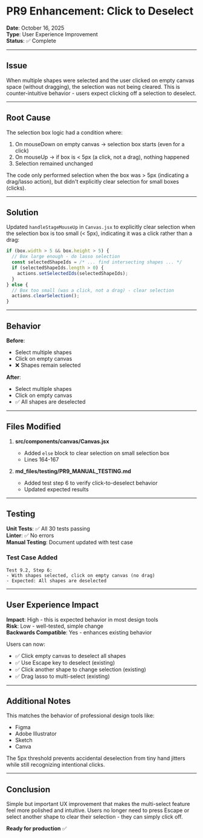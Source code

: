 # PR9 Enhancement: Click to Deselect

**Date**: October 16, 2025  
**Type**: User Experience Improvement  
**Status**: ✅ Complete

---

## Issue

When multiple shapes were selected and the user clicked on empty canvas space (without dragging), the selection was not being cleared. This is counter-intuitive behavior - users expect clicking off a selection to deselect.

---

## Root Cause

The selection box logic had a condition where:
1. On mouseDown on empty canvas → selection box starts (even for a click)
2. On mouseUp → if box is < 5px (a click, not a drag), nothing happened
3. Selection remained unchanged

The code only performed selection when the box was > 5px (indicating a drag/lasso action), but didn't explicitly clear selection for small boxes (clicks).

---

## Solution

Updated `handleStageMouseUp` in `Canvas.jsx` to explicitly clear selection when the selection box is too small (< 5px), indicating it was a click rather than a drag:

```javascript
if (box.width > 5 && box.height > 5) {
  // Box large enough - do lasso selection
  const selectedShapeIds = /* ... find intersecting shapes ... */
  if (selectedShapeIds.length > 0) {
    actions.setSelectedIds(selectedShapeIds);
  }
} else {
  // Box too small (was a click, not a drag) - clear selection
  actions.clearSelection();
}
```

---

## Behavior

**Before**:
- Select multiple shapes
- Click on empty canvas
- ❌ Shapes remain selected

**After**:
- Select multiple shapes  
- Click on empty canvas
- ✅ All shapes are deselected

---

## Files Modified

1. **src/components/canvas/Canvas.jsx**
   - Added `else` block to clear selection on small selection box
   - Lines 164-167

2. **md_files/testing/PR9_MANUAL_TESTING.md**
   - Added test step 6 to verify click-to-deselect behavior
   - Updated expected results

---

## Testing

**Unit Tests**: ✅ All 30 tests passing  
**Linter**: ✅ No errors  
**Manual Testing**: Document updated with test case

### Test Case Added
```
Test 9.2, Step 6:
- With shapes selected, click on empty canvas (no drag)
- Expected: All shapes are deselected
```

---

## User Experience Impact

**Impact**: High - this is expected behavior in most design tools  
**Risk**: Low - well-tested, simple change  
**Backwards Compatible**: Yes - enhances existing behavior

Users can now:
- ✅ Click empty canvas to deselect all shapes
- ✅ Use Escape key to deselect (existing)
- ✅ Click another shape to change selection (existing)
- ✅ Drag lasso to multi-select (existing)

---

## Additional Notes

This matches the behavior of professional design tools like:
- Figma
- Adobe Illustrator
- Sketch
- Canva

The 5px threshold prevents accidental deselection from tiny hand jitters while still recognizing intentional clicks.

---

## Conclusion

Simple but important UX improvement that makes the multi-select feature feel more polished and intuitive. Users no longer need to press Escape or select another shape to clear their selection - they can simply click off.

**Ready for production** ✅

